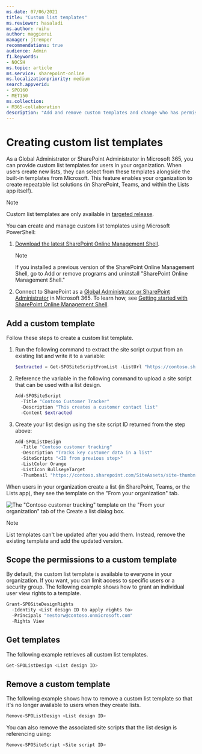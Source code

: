 ```yaml
---
ms.date: 07/06/2021
title: "Custom list templates"
ms.reviewer: hasaladi
ms.author: ruihu
author: maggierui
manager: jtremper
recommendations: true
audience: Admin
f1.keywords:
- NOCSH
ms.topic: article
ms.service: sharepoint-online
ms.localizationpriority: medium
search.appverid:
- SPO160
- MET150
ms.collection:  
- M365-collaboration
description: "Add and remove custom templates and change who has permission to access them."
---
```


# Creating custom list templates  

As a Global Administrator or SharePoint Administrator in Microsoft 365, you can provide custom list templates for users in your organization. When users create new lists, they can select from these templates alongside the built-in templates from Microsoft. This feature enables your organization to create repeatable list solutions (in SharePoint, Teams, and within the Lists app itself). 

> [!NOTE]
> Custom list templates are only available in [targeted release](/microsoft-365/admin/manage/release-options-in-office-365). 

You can create and manage custom list templates using Microsoft PowerShell:

1. [Download the latest SharePoint Online Management Shell](https://go.microsoft.com/fwlink/p/?LinkId=255251).

    > [!NOTE]
    > If you installed a previous version of the SharePoint Online Management Shell, go to Add or remove programs and uninstall "SharePoint Online Management Shell." 

2. Connect to SharePoint as a [Global Administrator or SharePoint Administrator](./sharepoint-admin-role.md) in Microsoft 365. To learn how, see [Getting started with SharePoint Online Management Shell](/powershell/sharepoint/sharepoint-online/connect-sharepoint-online).

## Add a custom template 

Follow these steps to create a custom list template.

1. Run the following command to extract the site script output from an existing list and write it to a variable:
  
    ```PowerShell
    $extracted = Get-SPOSiteScriptFromList -ListUrl "https://contoso.sharepoint.com/sites/strategy/customer-contacts" 
    ```

2. Reference the variable in the following command to upload a site script that can be used with a list design. 

    ```PowerShell
    Add-SPOSiteScript 
      -Title "Contoso Customer Tracker" 
      -Description "This creates a customer contact list" 
      -Content $extracted 
    ```

3. Create your list design using the site script ID returned from the step above:

    ```PowerShell
    Add-SPOListDesign 
      -Title "Contoso customer tracking" 
      -Description "Tracks key customer data in a list" 
      -SiteScripts "<ID from previous step>" 
      -ListColor Orange 
      -ListIcon BullseyeTarget 
      -Thumbnail "https://contoso.sharepoint.com/SiteAssets/site-thumbnail.png" 
    ```

When users in your organization create a list (in SharePoint, Teams, or the Lists app), they see the template on the "From your organization" tab. 

![The "Contoso customer tracking" template on the "From your organization" tab of the Create a list dialog box.](media/contoso-customer-tracking.png)

> [!NOTE]
> List templates can't be updated after you add them. Instead, remove the existing template and add the updated version.

## Scope the permissions to a custom template 

By default, the custom list template is available to everyone in your organization. If you want, you can limit access to specific users or a security group. The following example shows how to grant an individual user view rights to a template. 

```PowerShell
Grant-SPOSiteDesignRights 
  -Identity <List design ID to apply rights to> 
  -Principals "nestorw@contoso.onmicrosoft.com" 
  -Rights View 
```

## Get templates 

The following example retrieves all custom list templates. 

```PowerShell
Get-SPOListDesign <List design ID> 
```

## Remove a custom template 

The following example shows how to remove a custom list template so that it's no longer available to users when they create lists. 

```PowerShell
Remove-SPOListDesign <List design ID> 
```

You can also remove the associated site scripts that the list design is referencing using:  

```PowerShell
Remove-SPOSiteScript <Site script ID> 
```


